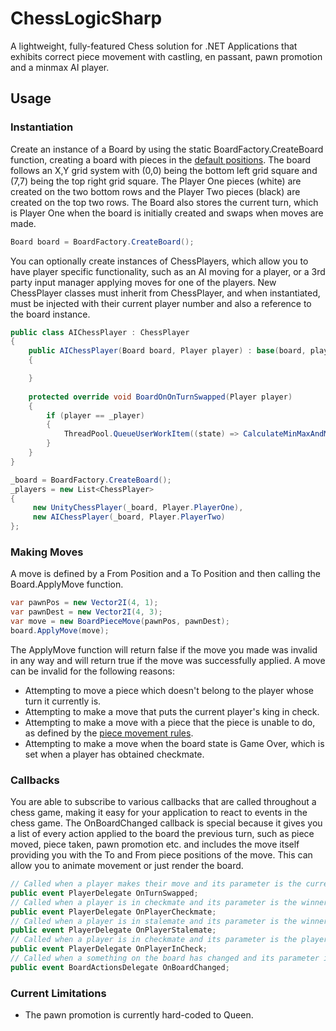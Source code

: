 # ChessLogicSharp
A lightweight, fully-featured Chess solution for .NET Applications that exhibits correct piece movement with castling, en passant, pawn promotion and a minmax AI player.

## Usage

### Instantiation

Create an instance of a Board by using the static BoardFactory.CreateBoard function, creating a board with pieces in the [default positions](https://www.chess.com/article/view/how-to-set-up-a-chessboard). The board follows an X,Y grid system with (0,0) being the bottom left grid square and (7,7) being the top right grid square. The Player One pieces (white) are created on the two bottom rows and the Player Two pieces (black) are created on the top two rows. The Board also stores the current turn, which is Player One when the board is initially created and swaps when moves are made.
```csharp
Board board = BoardFactory.CreateBoard();
```

You can optionally create instances of ChessPlayers, which allow you to have player specific functionality, such as an AI moving for a player, or a 3rd party input manager applying moves for one of the players. New ChessPlayer classes must inherit from ChessPlayer, and when instantiated, must be injected with their current player number and also a reference to the board instance.

```csharp
public class AIChessPlayer : ChessPlayer
{
    public AIChessPlayer(Board board, Player player) : base(board, player)
    {

    }
    
    protected override void BoardOnOnTurnSwapped(Player player)
    {
        if (player == _player)
        {
            ThreadPool.QueueUserWorkItem((state) => CalculateMinMaxAndMove());
        }
    }
}
```
```csharp
_board = BoardFactory.CreateBoard();    
_players = new List<ChessPlayer>
{
     new UnityChessPlayer(_board, Player.PlayerOne), 
     new AIChessPlayer(_board, Player.PlayerTwo)
};
```

### Making Moves

A move is defined by a From Position and a To Position and then calling the Board.ApplyMove function. 
```csharp
var pawnPos = new Vector2I(4, 1);
var pawnDest = new Vector2I(4, 3);
var move = new BoardPieceMove(pawnPos, pawnDest);
board.ApplyMove(move);
```
The ApplyMove function will return false if the move you made was invalid in any way and will return true if the move was successfully applied. A move can be invalid for the following reasons:
- Attempting to move a piece which doesn't belong to the player whose turn it currently is.
- Attempting to make a move that puts the current player's king in check.
- Attempting to make a move with a piece that the piece is unable to do, as defined by the [piece movement rules](https://www.chessusa.com/chess-rules.html).
- Attempting to make a move when the board state is Game Over, which is set when a player has obtained checkmate.

### Callbacks

You are able to subscribe to various callbacks that are called throughout a chess game, making it easy for your application to react to events in the chess game. The OnBoardChanged callback is special because it gives you a list of every action applied to the board the previous turn, such as piece moved, piece taken, pawn promotion etc. and includes the move itself providing you with the To and From piece positions of the move. This can allow you to animate movement or just render the board.

```csharp
// Called when a player makes their move and its parameter is the current players go. 
public event PlayerDelegate OnTurnSwapped;
// Called when a player is in checkmate and its parameter is the winner.
public event PlayerDelegate OnPlayerCheckmate;
// Called when a player is in stalemate and its parameter is the winner.
public event PlayerDelegate OnPlayerStalemate;
// Called when a player is in checkmate and its parameter is the player in check.
public event PlayerDelegate OnPlayerInCheck;
// Called when a something on the board has changed and its parameter is a list of changes.
public event BoardActionsDelegate OnBoardChanged;
```

### Current Limitations
- The pawn promotion is currently hard-coded to Queen.
